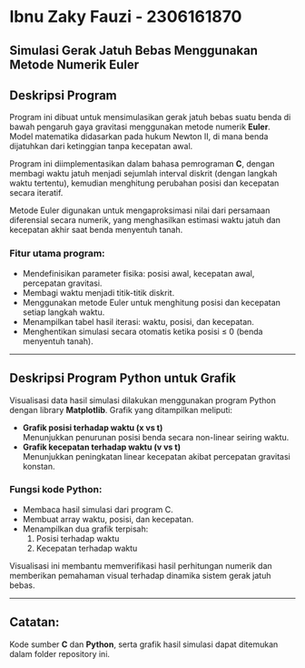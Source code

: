 # Ibnu Zaky Fauzi - 2306161870

## **Simulasi Gerak Jatuh Bebas Menggunakan Metode Numerik Euler**

## Deskripsi Program

Program ini dibuat untuk mensimulasikan gerak jatuh bebas suatu benda di bawah pengaruh gaya gravitasi menggunakan metode numerik **Euler**. Model matematika didasarkan pada hukum Newton II, di mana benda dijatuhkan dari ketinggian tanpa kecepatan awal.

Program ini diimplementasikan dalam bahasa pemrograman **C**, dengan membagi waktu jatuh menjadi sejumlah interval diskrit (dengan langkah waktu tertentu), kemudian menghitung perubahan posisi dan kecepatan secara iteratif.

Metode Euler digunakan untuk mengaproksimasi nilai dari persamaan diferensial secara numerik, yang menghasilkan estimasi waktu jatuh dan kecepatan akhir saat benda menyentuh tanah.

### Fitur utama program:
- Mendefinisikan parameter fisika: posisi awal, kecepatan awal, percepatan gravitasi.
- Membagi waktu menjadi titik-titik diskrit.
- Menggunakan metode Euler untuk menghitung posisi dan kecepatan setiap langkah waktu.
- Menampilkan tabel hasil iterasi: waktu, posisi, dan kecepatan.
- Menghentikan simulasi secara otomatis ketika posisi ≤ 0 (benda menyentuh tanah).

---

## Deskripsi Program Python untuk Grafik

Visualisasi data hasil simulasi dilakukan menggunakan program Python dengan library **Matplotlib**. Grafik yang ditampilkan meliputi:

- **Grafik posisi terhadap waktu (x vs t)**  
  Menunjukkan penurunan posisi benda secara non-linear seiring waktu.
- **Grafik kecepatan terhadap waktu (v vs t)**  
  Menunjukkan peningkatan linear kecepatan akibat percepatan gravitasi konstan.

### Fungsi kode Python:
- Membaca hasil simulasi dari program C.
- Membuat array waktu, posisi, dan kecepatan.
- Menampilkan dua grafik terpisah:
  1. Posisi terhadap waktu
  2. Kecepatan terhadap waktu

Visualisasi ini membantu memverifikasi hasil perhitungan numerik dan memberikan pemahaman visual terhadap dinamika sistem gerak jatuh bebas.

---

## Catatan:
Kode sumber **C** dan **Python**, serta grafik hasil simulasi dapat ditemukan dalam folder repository ini.
